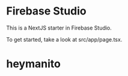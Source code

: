 # Firebase Studio

This is a NextJS starter in Firebase Studio.

To get started, take a look at src/app/page.tsx.
# heymanito

